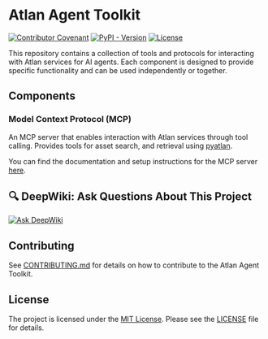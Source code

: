 # Atlan Agent Toolkit

[![Contributor Covenant](https://img.shields.io/badge/Contributor%20Covenant-2.1-4baaaa.svg)](code_of_conduct.md)
[![PyPI - Version](https://img.shields.io/pypi/v/atlan-mcp-server.svg)](https://pypi.org/project/atlan-mcp-server)
[![License](https://img.shields.io/github/license/atlanhq/agent-toolkit.svg)](https://github.com/atlanhq/agent-toolkit/blob/main/LICENSE)


This repository contains a collection of tools and protocols for interacting with Atlan services for AI agents. Each component is designed to provide specific functionality and can be used independently or together.

## Components

### Model Context Protocol (MCP)

An MCP server that enables interaction with Atlan services through tool calling. Provides tools for asset search, and retrieval using [pyatlan](https://developer.atlan.com/sdks/python/).

You can find the documentation and setup instructions for the MCP server [here](modelcontextprotocol/README.md).


## 🔍 DeepWiki: Ask Questions About This Project

[![Ask DeepWiki](https://deepwiki.com/badge.svg)](https://deepwiki.com/atlanhq/agent-toolkit)


## Contributing

See [CONTRIBUTING.md](CONTRIBUTING.md) for details on how to contribute to the Atlan Agent Toolkit.


## License

The project is licensed under the [MIT License](LICENSE). Please see the [LICENSE](LICENSE) file for details.
